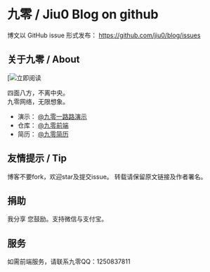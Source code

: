 # 九零 / Jiu0 Blog on github

博文以 GitHub issue 形式发布：
https://github.com/jiu0/blog/issues



## 关于九零 / About


[![立即阅读](https://avatars1.githubusercontent.com/u/16054233?v=3&s=460)

四面八方，不离中央。<br/>九零网络，无限想象。

* 演示： [@九零一路路演示](http://www.yilulu.com)
* 仓库： [@九零前端](http://github.com/jiu0)
* 简历： [@九零简历](https://github.com/jiu0/blog/blob/master/resume.md)


## 友情提示 / Tip

博客不要fork，欢迎star及提交issue。
转载请保留原文链接及作者署名。


## 捐助

我分享 您鼓励。支持微信与支付宝。


## 服务

如需前端服务，请联系九零QQ：1250837811
